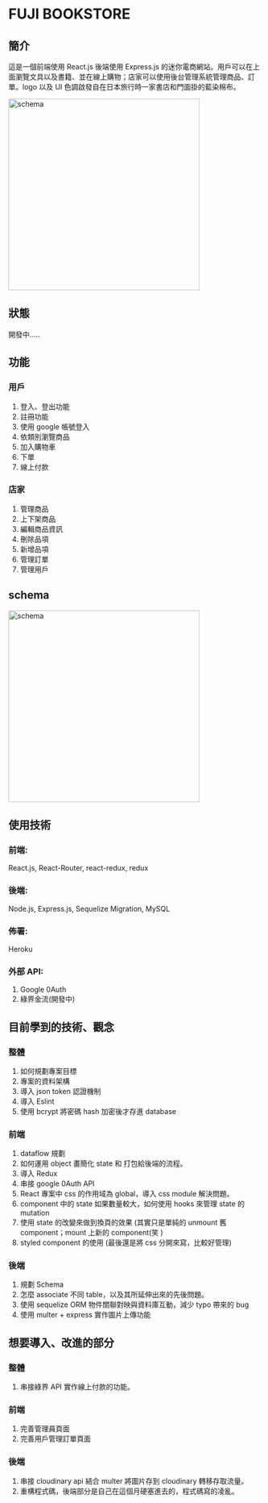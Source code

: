 # FUJI BOOKSTORE

## 簡介
這是一個前端使用 React.js 後端使用 Express.js 的迷你電商網站。用戶可以在上面瀏覽文具以及書籍、並在線上購物；店家可以使用後台管理系統管理商品、訂單。logo 以及 UI 色調啟發自在日本旅行時一家書店和門面掛的藍染棉布。

<img width="380" alt="schema" src="https://user-images.githubusercontent.com/81896228/144393735-9786a95e-63d9-4b37-a8cc-c0669b7f9866.png">

## 狀態
開發中.....


## 功能

### 用戶
1. 登入、登出功能
2. 註冊功能
3. 使用 google 帳號登入
4. 依類別瀏覽商品
5. 加入購物車
6. 下單
7. 線上付款

### 店家
1. 管理商品
2. 上下架商品
3. 編輯商品資訊
4. 刪除品項
5. 新增品項
6. 管理訂單
7. 管理用戶

## schema

<img width="380" alt="schema" src="https://user-images.githubusercontent.com/81896228/140879257-de36e39e-108a-4bd7-9c5e-2f786f78e1ca.PNG">


## 使用技術
### 前端: 
React.js, React-Router, react-redux, redux
### 後端:
Node.js, Express.js, Sequelize Migration, MySQL
### 佈署:
Heroku
### 外部 API:
1. Google 0Auth
2. 綠界金流(開發中) 

## 目前學到的技術、觀念
### 整體
1. 如何規劃專案目標
2. 專案的資料架構
3. 導入 json token 認證機制
4. 導入 Eslint
5. 使用 bcrypt 將密碼 hash 加密後才存進 database

### 前端
1. dataflow 規劃 
2. 如何運用 object 畫簡化 state 和 打包給後端的流程。
3. 導入 Redux
4. 串接 google 0Auth API
5. React 專案中 css 的作用域為 global，導入 css module 解決問題。
6. component 中的 state 如果數量較大，如何使用 hooks 來管理 state 的 mutation
7. 使用 state 的改變來做到換頁的效果 (其實只是單純的 unmount 舊 component；mount 上新的 component(笑 )
8. styled component 的使用 (最後還是將 css 分開來寫，比較好管理)

### 後端
1. 規劃 Schema
2. 怎麼 associate 不同 table，以及其所延伸出來的先後問題。
3. 使用 sequelize ORM 物件關聯對映與資料庫互動，減少 typo 帶來的 bug
4. 使用 multer + express 實作圖片上傳功能


## 想要導入、改進的部分
### 整體
1. 串接綠界 API 實作線上付款的功能。

### 前端
1. 完善管理員頁面
2. 完善用戶管理訂單頁面

### 後端
1. 串接 cloudinary api 結合 multer 將圖片存到 cloudinary 轉移存取流量。
2. 重構程式碼，後端部分是自己在這個月硬塞進去的，程式碼寫的凌亂。





